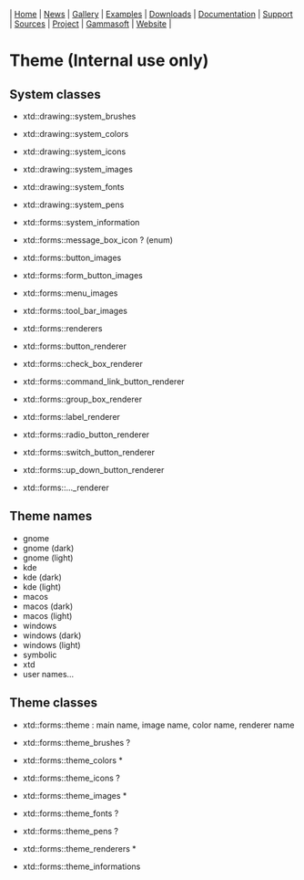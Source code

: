 | [Home](home.md) | [News](news.md) | [Gallery](gallery.md) | [Examples](examples.md) | [Downloads](downloads.md) | [Documentation](documentation.md) | [Support](support.md) | [Sources](https://github.com/gammasoft71/xtd) | [Project](https://sourceforge.net/projects/xtdpro/) | [Gammasoft](gammasoft.md) | [Website](https://gammasoft71.wixsite.com/xtdpro) |

# Theme (**Internal use only**)

## System classes

* xtd::drawing::system_brushes
* xtd::drawing::system_colors
* xtd::drawing::system_icons
* xtd::drawing::system_images
* xtd::drawing::system_fonts
* xtd::drawing::system_pens

* xtd::forms::system_information
* xtd::forms::message_box_icon ? (enum)

* xtd::forms::button_images
* xtd::forms::form_button_images
* xtd::forms::menu_images
* xtd::forms::tool_bar_images

* xtd::forms::renderers
* xtd::forms::button_renderer
* xtd::forms::check_box_renderer
* xtd::forms::command_link_button_renderer
* xtd::forms::group_box_renderer
* xtd::forms::label_renderer
* xtd::forms::radio_button_renderer
* xtd::forms::switch_button_renderer
* xtd::forms::up_down_button_renderer
* xtd::forms::..._renderer

## Theme names

* gnome
* gnome (dark)
* gnome (light)
* kde
* kde (dark)
* kde (light)
* macos
* macos (dark)
* macos (light)
* windows
* windows (dark)
* windows (light)
* symbolic
* xtd
* user names...

## Theme classes

* xtd::forms::theme : main name, image name, color name, renderer name

* xtd::forms::theme_brushes ?
* xtd::forms::theme_colors *
* xtd::forms::theme_icons ?
* xtd::forms::theme_images *
* xtd::forms::theme_fonts ?
* xtd::forms::theme_pens ?
* xtd::forms::theme_renderers *
* xtd::forms::theme_informations
